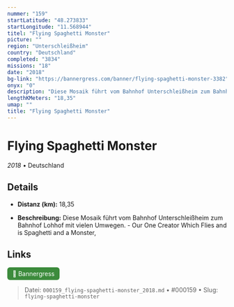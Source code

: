 ```yaml
---
nummer: "159"
startLatitude: "48.273833"
startLongitude: "11.568944"
titel: "Flying Spaghetti Monster"
picture: ""
region: "Unterschleißheim"
country: "Deutschland"
completed: "3834"
missions: "18"
date: "2018"
bg-link: "https://bannergress.com/banner/flying-spaghetti-monster-3382"
onyx: "0"
description: "Diese Mosaik führt vom Bahnhof Unterschleißheim zum Bahnhof Lohhof mit vielen Umwegen. - Our One Creator Which Flies and is Spaghetti and a Monster,"
lengthKMeters: "18,35"
umap: ""
title: "Flying Spaghetti Monster"
---
```

# Flying Spaghetti Monster

*2018* • Deutschland



## Details
- **Distanz (km):** 18,35



- **Beschreibung:** Diese Mosaik führt vom Bahnhof Unterschleißheim zum Bahnhof Lohhof mit vielen Umwegen. - Our One Creator Which Flies and is Spaghetti and a Monster,


## Links
<div style="margin-top: 0.5em;">
<a href="https://bannergress.com/banner/flying-spaghetti-monster-3382" target="_blank" style="display:inline-block;margin-right:8px;padding:6px 12px;background-color:#3c8b3c;color:white;text-decoration:none;border-radius:6px;">🔗 Bannergress</a>

</div>


> Datei: `000159_flying-spaghetti-monster_2018.md` • #000159 • Slug: `flying-spaghetti-monster`
